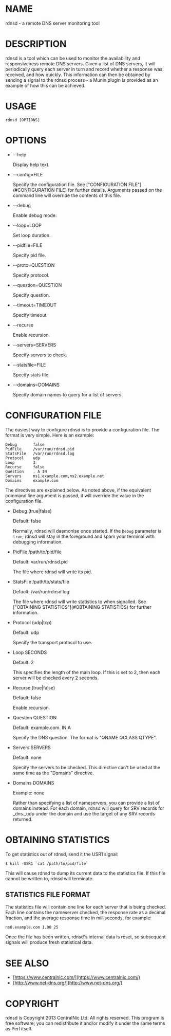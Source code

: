 # NAME

rdnsd - a remote DNS server monitoring tool

# DESCRIPTION

rdnsd is a tool which can be used to monitor the availability and responsiveness
remote DNS servers. Given a list of DNS servers, it will periodically query each
server in turn and record whether a response was received, and how quickly. This
information can then be obtained by sending a signal to the rdnsd process - a
Munin plugin is provided as an example of how this can be achieved.

# USAGE

	rdnsd [OPTIONS]

# OPTIONS

- \--help

    Display help text.

- \--config=FILE

    Specify the configuration file. See ["CONFIGURATION FILE"](#CONFIGURATION FILE) for further details.
    Arguments passed on the command line will override the contents of this file.

- \--debug

    Enable debug mode.

- \--loop=LOOP

    Set loop duration.

- \--pidfile=FILE

    Specify pid file.

- \--proto=QUESTION

    Specify protocol.

- \--question=QUESTION

    Specify question.

- \--timeout=TIMEOUT

    Specify timeout.

- \--recurse

    Enable recursion.

- \--servers=SERVERS

    Specify servers to check.

- \--statsfile=FILE

    Specify stats file.

- \--domains=DOMAINS

    Specify domain names to query for a list of servers.

# CONFIGURATION FILE

The easiest way to configure rdnsd is to provide a configuration file. The
format is very simple. Here is an example:

	Debug		false
	PidFile		/var/run/rdnsd.pid
	StatsFile	/var/run/rdnsd.log
	Protocol	udp
	Loop		3
	Recurse		false
	Question	. A IN
	Servers		ns1.example.com,ns2.example.net
	Domains		example.com

The directives are explained below. As noted above, if the equivalent command
line argument is passed, it will override the value in the configuration file.

- Debug (true|false)

    Default: false

    Normally, rdnsd will daemonise once started. If the `Debug` parameter is
    `true`, rdnsd will stay in the foreground and spam your terminal with debugging
    information.

- PidFile /path/to/pid/file

    Default: var/run/rdnsd.pid

    The file where rdnsd will write its pid.

- StatsFile /path/to/stats/file

    Default: /var/run/rdnsd.log

    The file where rdnsd will write statistics to when signalled. See ["OBTAINING STATISTICS"](#OBTAINING STATISTICS) for further information.

- Protocol (udp|tcp)

    Default: udp

    Specify the transport protocol to use.

- Loop SECONDS

    Default: 2

    This specifies the length of the main loop. If this is set to 2, then each server
    will be checked every 2 seconds.

- Recurse (true|false)

    Default: false

    Enable recursion.

- Question QUESTION

    Default: example.com. IN A

    Specify the DNS question. The format is "QNAME QCLASS QTYPE".

- Servers SERVERS

    Default: none

    Specify the servers to be checked. This directive can't be used at the same time
    as the "Domains" directive.

- Domains DOMAINS

    Example: none

    Rather than specifying a list of nameservers, you can provide a list of domains
    instead. For each domain, rdnsd will query for SRV records for \_dns.\_udp under
    the domain and use the target of any SRV records returned.

# OBTAINING STATISTICS

To get statistics out of rdnsd, send it the USR1 signal:

	$ kill -USR1 `cat /path/to/pid/file`

This will cause rdnsd to dump its current data to the statistics file. If this
file cannot be written to, rdnsd will terminate.

## STATISTICS FILE FORMAT

The statistics file will contain one line for each server that is being checked.
Each line contains the nameserver checked, the response rate as a decimal
fraction, and the average response time in milliseconds, for example:

	ns0.example.com 1.00 25

Once the file has been written, rdnsd's internal data is reset, so subsequent
signals will produce fresh statistical data.

# SEE ALSO

- [https://www.centralnic.com/](https://www.centralnic.com/)
- [http://www.net-dns.org/](http://www.net-dns.org/)

# COPYRIGHT

rdnsd is Copyright 2013 CentralNic Ltd. All rights reserved. This program is
free software; you can redistribute it and/or modify it under the same terms as
Perl itself.
